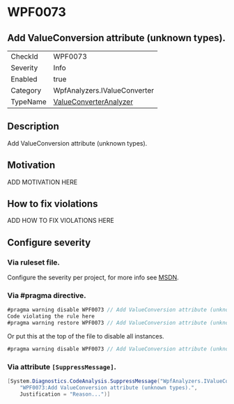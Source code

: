 # WPF0073
## Add ValueConversion attribute (unknown types).

<!-- start generated table -->
<table>
<tr>
  <td>CheckId</td>
  <td>WPF0073</td>
</tr>
<tr>
  <td>Severity</td>
  <td>Info</td>
</tr>
<tr>
  <td>Enabled</td>
  <td>true</td>
</tr>
<tr>
  <td>Category</td>
  <td>WpfAnalyzers.IValueConverter</td>
</tr>
<tr>
  <td>TypeName</td>
  <td><a href="https://github.com/DotNetAnalyzers/WpfAnalyzers/blob/master/WpfAnalyzers.Analyzers/ValueConverterAnalyzer.cs">ValueConverterAnalyzer</a></td>
</tr>
</table>
<!-- end generated table -->

## Description

Add ValueConversion attribute (unknown types).

## Motivation

ADD MOTIVATION HERE

## How to fix violations

ADD HOW TO FIX VIOLATIONS HERE

<!-- start generated config severity -->
## Configure severity

### Via ruleset file.

Configure the severity per project, for more info see [MSDN](https://msdn.microsoft.com/en-us/library/dd264949.aspx).

### Via #pragma directive.
```C#
#pragma warning disable WPF0073 // Add ValueConversion attribute (unknown types).
Code violating the rule here
#pragma warning restore WPF0073 // Add ValueConversion attribute (unknown types).
```

Or put this at the top of the file to disable all instances.
```C#
#pragma warning disable WPF0073 // Add ValueConversion attribute (unknown types).
```

### Via attribute `[SuppressMessage]`.

```C#
[System.Diagnostics.CodeAnalysis.SuppressMessage("WpfAnalyzers.IValueConverter", 
    "WPF0073:Add ValueConversion attribute (unknown types).", 
    Justification = "Reason...")]
```
<!-- end generated config severity -->